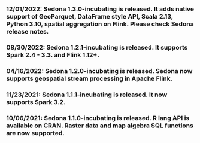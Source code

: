 ### 12/01/2022: Sedona 1.3.0-incubating is released. It adds native support of GeoParquet, DataFrame style API, Scala 2.13, Python 3.10, spatial aggregation on Flink. Please check Sedona release notes.
### 08/30/2022: Sedona 1.2.1-incubating is released. It supports Spark 2.4 - 3.3. and Flink 1.12+.
### 04/16/2022: Sedona 1.2.0-incubating is released. Sedona now supports geospatial stream processing in Apache Flink.
### 11/23/2021: Sedona 1.1.1-incubating is released. It now supports Spark 3.2.
### 10/06/2021: Sedona 1.1.0-incubating is released. R lang API is available on CRAN. Raster data and map algebra SQL functions are now supported.